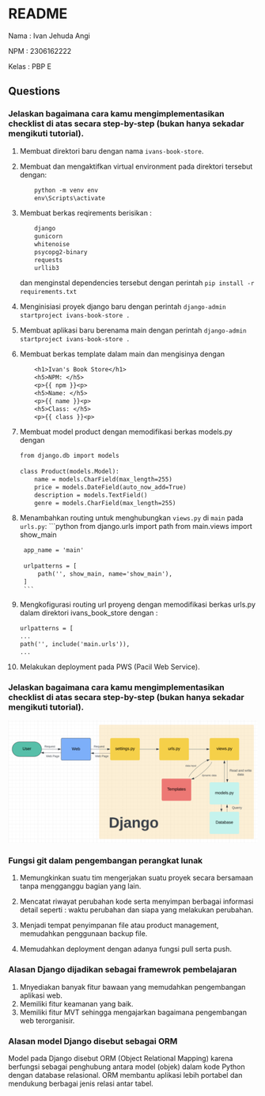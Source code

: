 # README
Nama : Ivan Jehuda Angi

NPM : 2306162222

Kelas : PBP E



## Questions
### Jelaskan bagaimana cara kamu mengimplementasikan checklist di atas secara step-by-step (bukan hanya sekadar mengikuti tutorial).

1. Membuat direktori baru dengan nama `ivans-book-store`.

2. Membuat dan mengaktifkan virtual environment pada direktori tersebut dengan:
    ```
        python -m venv env
        env\Scripts\activate
    ```

3. Membuat berkas reqirements berisikan :
    ```
        django
        gunicorn
        whitenoise
        psycopg2-binary
        requests
        urllib3
    ```
    dan menginstal dependencies tersebut dengan perintah `pip install -r requirements.txt`
4. Menginisiasi proyek django baru dengan perintah
`django-admin startproject ivans-book-store .`

5. Membuat aplikasi baru berenama main dengan perintah
`django-admin startproject ivans-book-store .`

6. Membuat berkas template dalam main dan mengisinya dengan 
    ```
        <h1>Ivan's Book Store</h1>
        <h5>NPM: </h5>
        <p>{{ npm }}<p>
        <h5>Name: </h5>
        <p>{{ name }}<p>
        <h5>Class: </h5>
        <p>{{ class }}<p>
    ```
7. Membuat model product dengan memodifikasi berkas models.py dengan 
    ```
    from django.db import models

    class Product(models.Model):
        name = models.CharField(max_length=255)
        price = models.DateField(auto_now_add=True)
        description = models.TextField()
        genre = models.CharField(max_length=255)
    ```
8. Menambahkan routing untuk menghubungkan `views.py` di `main` pada `urls.py`:
        ```python
        from django.urls import path
        from main.views import show_main

        app_name = 'main'

        urlpatterns = [
            path('', show_main, name='show_main'),
        ]
        ```
9. Mengkofigurasi routing url proyeng dengan memodifikasi berkas urls.py dalam direktori ivans_book_store dengan :
    ```
    urlpatterns = [
    ...
    path('', include('main.urls')),
    ...
    ```
10. Melakukan deployment pada PWS (Pacil Web Service).



### Jelaskan bagaimana cara kamu mengimplementasikan checklist di atas secara step-by-step (bukan hanya sekadar mengikuti tutorial).

![Django Flow Chart](chart/django_chart.png)


### Fungsi git dalam pengembangan perangkat lunak
1. Memungkinkan suatu tim mengerjakan suatu proyek secara bersamaan tanpa mengganggu bagian yang lain.

2. Mencatat riwayat perubahan kode serta menyimpan berbagai informasi detail seperti : waktu perubahan dan siapa yang melakukan perubahan.

3. Menjadi tempat penyimpanan file atau product management, memudahkan penggunaan backup file.

4. Memudahkan deployment dengan adanya fungsi pull serta push.


### Alasan Django dijadikan sebagai framewrok pembelajaran
1. Mnyediakan banyak fitur bawaan yang memudahkan pengembangan aplikasi web.
2. Memiliki fitur keamanan yang baik.
3. Memiliki fitur MVT sehingga mengajarkan bagaimana pengembangan web terorganisir.

### Alasan model Django disebut sebagai ORM
 Model pada Django disebut ORM (Object Relational Mapping) karena berfungsi sebagai penghubung antara model (objek) dalam kode Python dengan  database relasional. ORM membantu aplikasi lebih portabel dan mendukung berbagai jenis relasi antar tabel.

